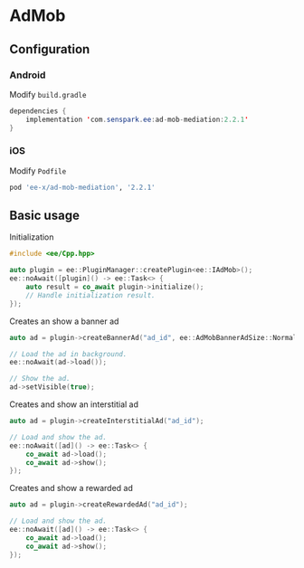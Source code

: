 # AdMob
## Configuration
### Android
Modify `build.gradle`
```java
dependencies {
    implementation 'com.senspark.ee:ad-mob-mediation:2.2.1'
}
```

### iOS
Modify `Podfile`
```ruby
pod 'ee-x/ad-mob-mediation', '2.2.1'
```

## Basic usage
Initialization
```cpp
#include <ee/Cpp.hpp>

auto plugin = ee::PluginManager::createPlugin<ee::IAdMob>();
ee::noAwait([plugin]() -> ee::Task<> {
    auto result = co_await plugin->initialize();
    // Handle initialization result.
});
```

Creates an show a banner ad
```cpp
auto ad = plugin->createBannerAd("ad_id", ee::AdMobBannerAdSize::Normal);

// Load the ad in background.
ee::noAwait(ad->load());

// Show the ad.
ad->setVisible(true);
```

Creates and show an interstitial ad
```cpp
auto ad = plugin->createInterstitialAd("ad_id");

// Load and show the ad.
ee::noAwait([ad]() -> ee::Task<> {
    co_await ad->load();
    co_await ad->show();
});
```

Creates and show a rewarded ad
```cpp
auto ad = plugin->createRewardedAd("ad_id");

// Load and show the ad.
ee::noAwait([ad]() -> ee::Task<> {
    co_await ad->load();
    co_await ad->show();
});
```